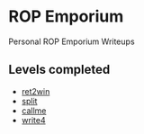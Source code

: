 # ROP Emporium
Personal ROP Emporium Writeups

## Levels completed
- [ret2win](ret2win/README.md)
- [split](split/README.md)
- [callme](callme/README.md)
- [write4](write4/README.md)